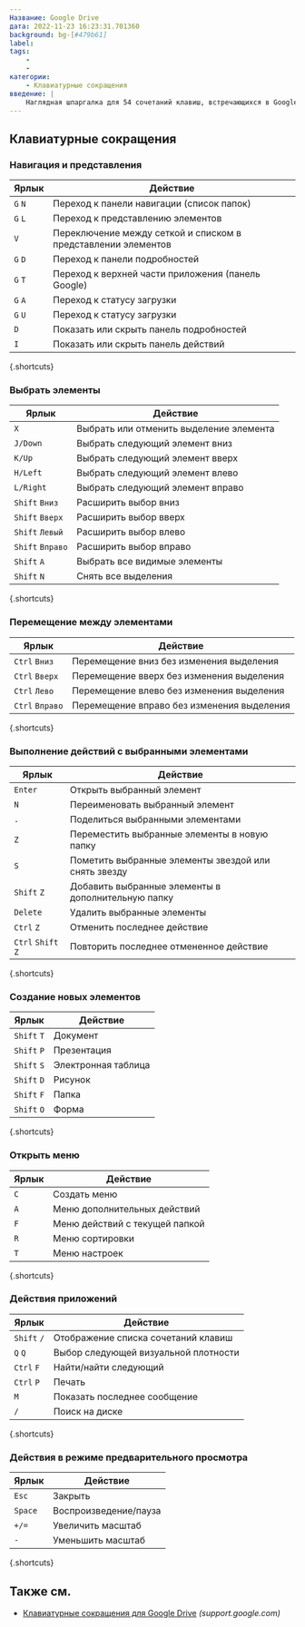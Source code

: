 ```yaml
---
Название: Google Drive
дата: 2022-11-23 16:23:31.701360
background: bg-[#479b61]
label:
tags:
    -
    -
категории:
    - Клавиатурные сокращения
введение: |
    Наглядная шпаргалка для 54 сочетаний клавиш, встречающихся в Google Drive в Интернете
---
```




Клавиатурные сокращения
------------------



### Навигация и представления

Ярлык | Действие
---|---
`G` `N` | Переход к панели навигации (список папок)
`G` `L` | Переход к представлению элементов
`V` | Переключение между сеткой и списком в представлении элементов
`G` `D` | Переход к панели подробностей
`G` `T` | Переход к верхней части приложения (панель Google)
`G` `A` | Переход к статусу загрузки
`G` `U` | Переход к статусу загрузки
`D` | Показать или скрыть панель подробностей
`I` | Показать или скрыть панель действий
{.shortcuts}


### Выбрать элементы

Ярлык | Действие
---|---
`X` | Выбрать или отменить выделение элемента
`J/Down` | Выбрать следующий элемент вниз
`K/Up` | Выбрать следующий элемент вверх
`H/Left` | Выбрать следующий элемент влево
`L/Right` | Выбрать следующий элемент вправо
`Shift` `Вниз` | Расширить выбор вниз
`Shift` `Вверх` | Расширить выбор вверх
`Shift` `Левый` | Расширить выбор влево
`Shift` `Вправо` | Расширить выбор вправо
`Shift` `A` | Выбрать все видимые элементы
`Shift` `N` | Снять все выделения
{.shortcuts}


### Перемещение между элементами

Ярлык | Действие
---|---
`Ctrl` `Вниз` | Перемещение вниз без изменения выделения
`Ctrl` `Вверх` | Перемещение вверх без изменения выделения
`Ctrl` `Лево` | Перемещение влево без изменения выделения
`Ctrl` `Вправо` | Перемещение вправо без изменения выделения
{.shortcuts}


### Выполнение действий с выбранными элементами

Ярлык | Действие
---|---
`Enter` | Открыть выбранный элемент
`N` | Переименовать выбранный элемент
`.` | Поделиться выбранными элементами
`Z` | Переместить выбранные элементы в новую папку
`S` | Пометить выбранные элементы звездой или снять звезду
`Shift` `Z` | Добавить выбранные элементы в дополнительную папку
`Delete` | Удалить выбранные элементы
`Ctrl` `Z` | Отменить последнее действие
`Ctrl` `Shift` `Z` | Повторить последнее отмененное действие
{.shortcuts}


### Создание новых элементов

Ярлык | Действие
---|---
`Shift` `T` | Документ
`Shift` `P` | Презентация
`Shift` `S` | Электронная таблица
`Shift` `D` | Рисунок
`Shift` `F` | Папка
`Shift` `O` | Форма
{.shortcuts}


### Открыть меню

Ярлык | Действие
---|---
`C` | Создать меню
`A` | Меню дополнительных действий
`F` | Меню действий с текущей папкой
`R` | Меню сортировки
`T` | Меню настроек
{.shortcuts}


### Действия приложений

Ярлык | Действие
---|---
`Shift` `/` | Отображение списка сочетаний клавиш
`Q` `Q` | Выбор следующей визуальной плотности
`Ctrl` `F` | Найти/найти следующий
`Ctrl` `P` | Печать
`M` | Показать последнее сообщение
`/` | Поиск на диске
{.shortcuts}


### Действия в режиме предварительного просмотра

Ярлык | Действие
---|---
`Esc` | Закрыть
`Space` | Воспроизведение/пауза
`+/=` | Увеличить масштаб
`-` | Уменьшить масштаб
{.shortcuts}




Также см.
--------
- [Клавиатурные сокращения для Google Drive](https://support.google.com/drive/answer/2563044?hl=en) _(support.google.com)_
